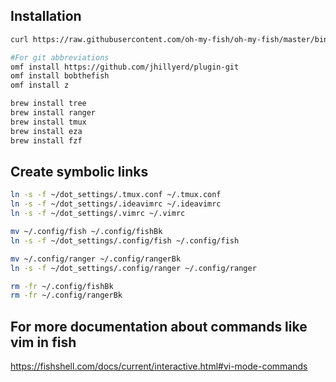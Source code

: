 ## Installation
```bash
curl https://raw.githubusercontent.com/oh-my-fish/oh-my-fish/master/bin/install | fish

#For git abbreviations
omf install https://github.com/jhillyerd/plugin-git
omf install bobthefish
omf install z

brew install tree
brew install ranger
brew install tmux
brew install eza
brew install fzf
```

## Create symbolic links
```bash
ln -s -f ~/dot_settings/.tmux.conf ~/.tmux.conf
ln -s -f ~/dot_settings/.ideavimrc ~/.ideavimrc
ln -s -f ~/dot_settings/.vimrc ~/.vimrc

mv ~/.config/fish ~/.config/fishBk
ln -s -f ~/dot_settings/.config/fish ~/.config/fish

mv ~/.config/ranger ~/.config/rangerBk
ln -s -f ~/dot_settings/.config/ranger ~/.config/ranger

rm -fr ~/.config/fishBk
rm -fr ~/.config/rangerBk
```

## For more documentation about commands like vim in fish
https://fishshell.com/docs/current/interactive.html#vi-mode-commands
